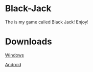 # Black-Jack
The is my game called Black Jack! Enjoy!


# Downloads

[Windows](https://drive.google.com/file/d/1e8o3wGATV2V-fFANm3BNyiK04e_yjC8X/view?usp=sharing)

[Android](https://drive.google.com/file/d/1e8o3wGATV2V-fFANm3BNyiK04e_yjC8X/view?usp=sharing)
